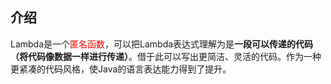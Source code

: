 ## 介绍

Lambda是一个<font color='red'>匿名函数</font>，可以把Lambda表达式理解为是**一段可以传递的代码（将代码像数据一样进行传递）**。借于此可以写出更简洁、灵活的代码。作为一种更紧凑的代码风格，使Java的语言表达能力得到了提升。